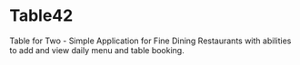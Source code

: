 # Table42
Table for Two - Simple Application for Fine Dining Restaurants with abilities to add and view daily menu and table booking.
